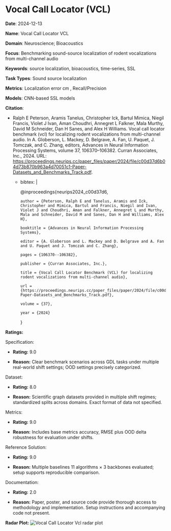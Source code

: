 # Vocal Call Locator (VCL)


**Date**: 2024-12-13


**Name**: Vocal Call Locator  VCL 


**Domain**: Neuroscience; Bioacoustics


**Focus**: Benchmarking sound-source localization of rodent vocalizations from multi-channel audio


**Keywords**: source localization, bioacoustics, time-series, SSL


**Task Types**: Sound source localization


**Metrics**: Localization error  cm , Recall/Precision


**Models**: CNN-based SSL models


**Citation**:


- Ralph E Peterson, Aramis Tanelus, Christopher Ick, Bartul Mimica, Niegil Francis, Violet J Ivan, Aman Choudhri, Annegret L Falkner, Mala Murthy, David M Schneider, Dan H Sanes, and Alex H Williams. Vocal call locator benchmark (vcl) for localizing rodent vocalizations from multi-channel audio. In A. Globerson, L. Mackey, D. Belgrave, A. Fan, U. Paquet, J. Tomczak, and C. Zhang, editors, Advances in Neural Information Processing Systems, volume 37, 106370–106382. Curran Associates, Inc., 2024. URL: https://proceedings.neurips.cc/paper_files/paper/2024/file/c00d37d6b04d73b870b963a4d70051c1-Paper-Datasets_and_Benchmarks_Track.pdf.

  - bibtex: |

      @inproceedings{neurips2024_c00d37d6,

        author = {Peterson, Ralph E and Tanelus, Aramis and Ick, Christopher and Mimica, Bartul and Francis, Niegil and Ivan, Violet J and Choudhri, Aman and Falkner, Annegret L and Murthy, Mala and Schneider, David M and Sanes, Dan H and Williams, Alex H},

        booktitle = {Advances in Neural Information Processing Systems},

        editor = {A. Globerson and L. Mackey and D. Belgrave and A. Fan and U. Paquet and J. Tomczak and C. Zhang},

        pages = {106370--106382},

        publisher = {Curran Associates, Inc.},

        title = {Vocal Call Locator Benchmark (VCL) for localizing rodent vocalizations from multi-channel audio},

        url = {https://proceedings.neurips.cc/paper_files/paper/2024/file/c00d37d6b04d73b870b963a4d70051c1-Paper-Datasets_and_Benchmarks_Track.pdf},

        volume = {37},

        year = {2024}

      }



**Ratings:**


Specification:


  - **Rating:** 9.0


  - **Reason:** Clear benchmark scenarios across GDL tasks under multiple real-world shift settings; OOD settings precisely categorized.


Dataset:


  - **Rating:** 8.0


  - **Reason:** Scientific graph datasets provided in multiple shift regimes; standardized splits across domains. Exact format of data not specified.


Metrics:


  - **Rating:** 9.0


  - **Reason:** Includes base metrics  accuracy, RMSE  plus OOD delta robustness for evaluation under shifts.


Reference Solution:


  - **Rating:** 9.0


  - **Reason:** Multiple baselines  11 algorithms × 3 backbones  evaluated; setup supports reproducible comparison.


Documentation:


  - **Rating:** 2.0


  - **Reason:** Paper, poster, and source code provide thorough access to methodology and implementation. Setup instructions and accompanying code not present.


**Radar Plot:**
 ![Vocal Call Locator Vcl radar plot](../../tex/images/vocal_call_locator_vcl_radar.png)